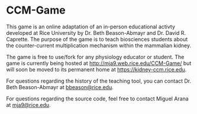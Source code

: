 # CCM-Game

This game is an online adaptation of an in-person educational activty developed at 
Rice University by Dr. Beth Beason-Abmayr and Dr. David R. Caprette. The purpose of the
game is to teach biosciences students about the counter-current multiplication mechanism
within the mammalian kidney.

The game is free to use/fork for any physiology educator or student. The game is 
currently being hosted at http://mja9.web.rice.edu/CCM-Game/ but will soon be moved to 
its permanent home at https://kidney-ccm.rice.edu.


For questions regarding the history of the teaching tool, you can contact Dr. Beth Beason-Abmayr
at bbeason@rice.edu.

For questions regarding the source code, feel free to contact Miguel Arana at mja9@rice.edu.
